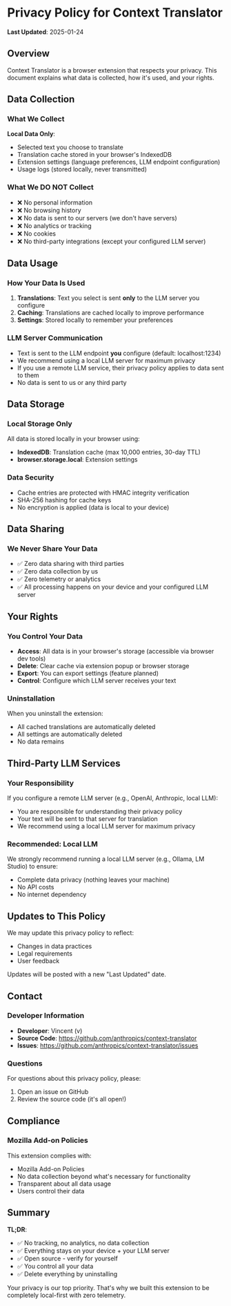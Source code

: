 # Privacy Policy for Context Translator

**Last Updated**: 2025-01-24

## Overview

Context Translator is a browser extension that respects your privacy. This document explains what data is collected, how it's used, and your rights.

## Data Collection

### What We Collect

**Local Data Only**:
- Selected text you choose to translate
- Translation cache stored in your browser's IndexedDB
- Extension settings (language preferences, LLM endpoint configuration)
- Usage logs (stored locally, never transmitted)

### What We DO NOT Collect

- ❌ No personal information
- ❌ No browsing history
- ❌ No data is sent to our servers (we don't have servers)
- ❌ No analytics or tracking
- ❌ No cookies
- ❌ No third-party integrations (except your configured LLM server)

## Data Usage

### How Your Data Is Used

1. **Translations**: Text you select is sent **only** to the LLM server you configure
2. **Caching**: Translations are cached locally to improve performance
3. **Settings**: Stored locally to remember your preferences

### LLM Server Communication

- Text is sent to the LLM endpoint **you** configure (default: localhost:1234)
- We recommend using a local LLM server for maximum privacy
- If you use a remote LLM service, their privacy policy applies to data sent to them
- No data is sent to us or any third party

## Data Storage

### Local Storage Only

All data is stored locally in your browser using:
- **IndexedDB**: Translation cache (max 10,000 entries, 30-day TTL)
- **browser.storage.local**: Extension settings

### Data Security

- Cache entries are protected with HMAC integrity verification
- SHA-256 hashing for cache keys
- No encryption is applied (data is local to your device)

## Data Sharing

### We Never Share Your Data

- ✅ Zero data sharing with third parties
- ✅ Zero data collection by us
- ✅ Zero telemetry or analytics
- ✅ All processing happens on your device and your configured LLM server

## Your Rights

### You Control Your Data

- **Access**: All data is in your browser's storage (accessible via browser dev tools)
- **Delete**: Clear cache via extension popup or browser storage
- **Export**: You can export settings (feature planned)
- **Control**: Configure which LLM server receives your text

### Uninstallation

When you uninstall the extension:
- All cached translations are automatically deleted
- All settings are automatically deleted
- No data remains

## Third-Party LLM Services

### Your Responsibility

If you configure a remote LLM server (e.g., OpenAI, Anthropic, local LLM):
- You are responsible for understanding their privacy policy
- Your text will be sent to that server for translation
- We recommend using a local LLM server for maximum privacy

### Recommended: Local LLM

We strongly recommend running a local LLM server (e.g., Ollama, LM Studio) to ensure:
- Complete data privacy (nothing leaves your machine)
- No API costs
- No internet dependency

## Updates to This Policy

We may update this privacy policy to reflect:
- Changes in data practices
- Legal requirements
- User feedback

Updates will be posted with a new "Last Updated" date.

## Contact

### Developer Information

- **Developer**: Vincent (v)
- **Source Code**: https://github.com/anthropics/context-translator
- **Issues**: https://github.com/anthropics/context-translator/issues

### Questions

For questions about this privacy policy, please:
1. Open an issue on GitHub
2. Review the source code (it's all open!)

## Compliance

### Mozilla Add-on Policies

This extension complies with:
- Mozilla Add-on Policies
- No data collection beyond what's necessary for functionality
- Transparent about all data usage
- Users control their data

## Summary

**TL;DR**:
- ✅ No tracking, no analytics, no data collection
- ✅ Everything stays on your device + your LLM server
- ✅ Open source - verify for yourself
- ✅ You control all your data
- ✅ Delete everything by uninstalling

Your privacy is our top priority. That's why we built this extension to be completely local-first with zero telemetry.
